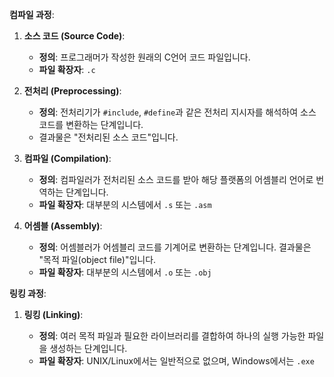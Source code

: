 **컴파일 과정**:
1. **소스 코드 (Source Code)**:
    - **정의**: 프로그래머가 작성한 원래의 C언어 코드 파일입니다.
    - **파일 확장자**: `.c`
    
2. **전처리 (Preprocessing)**:
    - **정의**: 전처리기가 `#include`, `#define`과 같은 전처리 지시자를 해석하여 소스 코드를 변환하는 단계입니다.
    - 결과물은 "전처리된 소스 코드"입니다.
    
3. **컴파일 (Compilation)**:
    
    - **정의**: 컴파일러가 전처리된 소스 코드를 받아 해당 플랫폼의 어셈블리 언어로 번역하는 단계입니다.
    - **파일 확장자**: 대부분의 시스템에서 `.s` 또는 `.asm` 
    
4. **어셈블 (Assembly)**:
    
    - **정의**: 어셈블러가 어셈블리 코드를 기계어로 변환하는 단계입니다. 결과물은 "목적 파일(object file)"입니다.
    - **파일 확장자**: 대부분의 시스템에서 `.o` 또는 `.obj`

**링킹 과정**:
1. **링킹 (Linking)**:
    
    - **정의**: 여러 목적 파일과 필요한 라이브러리를 결합하여 하나의 실행 가능한 파일을 생성하는 단계입니다.
    - **파일 확장자**: UNIX/Linux에서는 일반적으로 없으며, Windows에서는 `.exe`